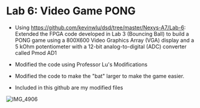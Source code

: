 # Lab 6: Video Game PONG
- Using https://github.com/kevinwlu/dsd/tree/master/Nexys-A7/Lab-6: Extended the FPGA code developed in Lab 3 (Bouncing Ball) to build a PONG game using a 800X600 Video Graphics Array (VGA) display and a 5 kOhm potentiometer with a 12-bit analog-to-digital (ADC) converter called Pmod AD1

- Modified the code using Professor Lu's Modifications

- Modified the code to make the "bat" larger to make the game easier.

- Included in this github are my modified files

![IMG_4906](https://user-images.githubusercontent.com/45151020/138323455-47c48f6d-716a-416e-9a24-e103a179ec0e.gif)
